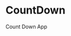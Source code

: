# CountDown
 Count Down App
     
            
                                                         
                                                                        
                                                                       
                                                                
                                                      
                                    
                      
                  
    
 
   
